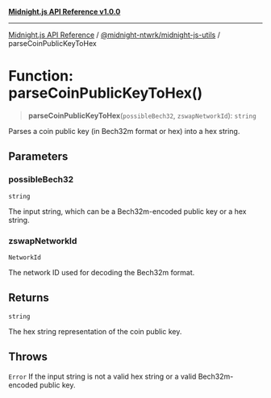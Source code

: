 [**Midnight.js API Reference v1.0.0**](../../../README.md)

***

[Midnight.js API Reference](../../../packages.md) / [@midnight-ntwrk/midnight-js-utils](../README.md) / parseCoinPublicKeyToHex

# Function: parseCoinPublicKeyToHex()

> **parseCoinPublicKeyToHex**(`possibleBech32`, `zswapNetworkId`): `string`

Parses a coin public key (in Bech32m format or hex) into a hex string.

## Parameters

### possibleBech32

`string`

The input string, which can be a Bech32m-encoded public key or a hex string.

### zswapNetworkId

`NetworkId`

The network ID used for decoding the Bech32m format.

## Returns

`string`

The hex string representation of the coin public key.

## Throws

`Error`
If the input string is not a valid hex string or a valid Bech32m-encoded public key.
